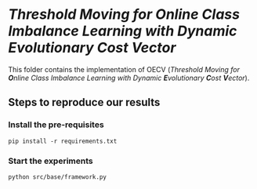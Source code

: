 # _Threshold Moving for Online Class Imbalance Learning with Dynamic Evolutionary Cost Vector_


This folder contains the implementation of OECV (_Threshold Moving for **O**nline Class Imbalance Learning with Dynamic **E**volutionary **C**ost **V**ector_).

## Steps to reproduce our results


### Install the pre-requisites
```
pip install -r requirements.txt
```

### Start the experiments
```
python src/base/framework.py
```